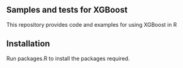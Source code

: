 ## Samples and tests for XGBoost

This repository provides code and examples for using XGBoost in R


## Installation

Run packages.R to install the packages required.